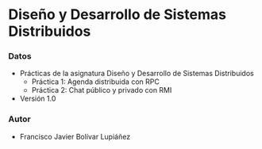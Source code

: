 # Diseño y Desarrollo de Sistemas Distribuidos

### Datos

* Prácticas de la asignatura Diseño y Desarrollo de Sistemas Distribuidos
	* Práctica 1: Agenda distribuida con RPC
	* Práctica 2: Chat público y privado con RMI
* Versión 1.0

### Autor

* Francisco Javier Bolívar Lupiáñez